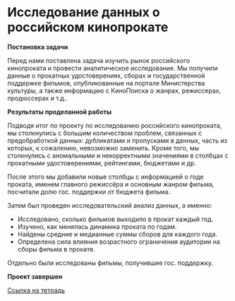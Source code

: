 # Исследование данных о российском кинопрокате

<b>Постановка задачи</b>

Перед нами поставлена задача изучить рынок российского кинопроката и провести аналитическое исследование. Мы получили данные о прокатных удостоверениях, сборах и государственной поддержке фильмов, опубликованные на портале Министерства культуры, а также информацию с КиноПоиска о жанрах, режиссерах, продюссерах и т.д..

<b>Результаты проделанной работы</b>

Подводя итог по проекту по исследованию российского кинопроката, мы столкнулись с большим количеством проблем, связанных с предобработкой данных: дубликатами и пропусками в данных, часть из которых, к сожалению, невозможно заменить. Кроме того, мы столкнулись с аномальными и некорректными значениями в столбцах с прокатными удостоверениями, рейтингами, бюджетами и др.

После этого мы добавили новые столбцы с информацией о годе проката, именем главного режиссёра и основным жанром фильма, посчитали долю гос. поддержки от бюджета фильма.

Затем был проведен исследовательский анализ данных, а именно:

- Исследовано, сколько фильмов выходило в прокат каждый год.
- Изучено, как менялась динамика проката по годам.
- Найдены средние и медианные суммы сборов для каждого года.
- Определена сила влияния возрастного ограничения аудитории на сборы фильма в прокате.

Отдельно были исследованы фильмы, получившие гос. поддержку.

<b>Проект завершен</b>

[Ссылка на тетрадь](https://github.com/Dmitriykuprienko/Portfolio/blob/main/Исследование%20данных%20о%20российском%20кинопрокате/Исследование%20данных%20о%20российском%20кинопрокате%20(1).ipynb)


